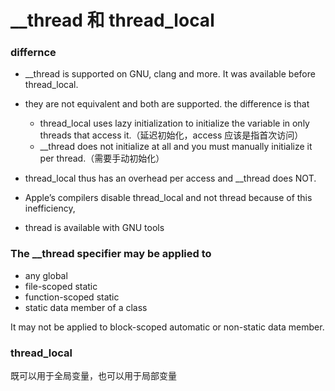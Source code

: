 # __thread 和 thread_local

### differnce

- __thread is supported on GNU, clang and more. It was available before thread_local.

- they are not equivalent and both are supported. the difference is that
  - thread_local uses lazy initialization to initialize the variable in only threads that access it.（延迟初始化，access 应该是指首次访问）
  - __thread does not initialize at all and you must manually initialize it per thread.（需要手动初始化）

- thread_local thus has an overhead per access and __thread does NOT.

- Apple’s compilers disable thread_local and not thread because of this inefficiency,

- thread is available with GNU tools

###  The __thread specifier may be applied to 

- any global
- file-scoped static
- function-scoped static
- static data member of a class

It may not be applied to block-scoped automatic or non-static data member.

### thread_local

既可以用于全局变量，也可以用于局部变量

